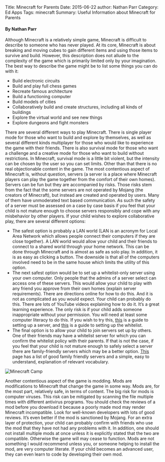 Title: Minecraft for Parents
Date: 2015-06-22
author: Nathan Parr
Category: Ed Apps
Tags: minecraft
Summary: Useful Information about Minecraft for Parents

#### By Nathan Parr

Although Minecraft is a relatively simple game, Minecraft is difficult to describe to someone who has never played.
At its core, Minecraft is about breaking and moving cubes to gain different items and using those items to survive and build.  However, this description does not allude to the complexity of the game which is primarily limited only by your imagination.  The best way to describe the game might be to list some things you can do with it:

 * Build electronic circuits
 * Build and play full chess games
 * Recreate famous architecture 
 * Build a functioning computer
 * Build models of cities
 * Collaboratively build and create structures, including all kinds of buildings
 * Explore the virtual world and see new things
 * Explore dungeons and fight monsters


There are several different ways to play Minecraft.   There is single player mode for those who want to build and explore by themselves, as well as several different kinds multiplayer for those who would like to experience the game with their friends.  There is also survival mode for those who want a challenge and a creative mode for those who want to build without restrictions.  In Minecraft, survival mode is a little bit violent, but the intensity can be chosen by the user so you can set limits.  Other than that there is no real objectionable content in the game.
The most contentious aspect of Minecraft is, without question, servers (a server is a place where Minecraft players can play the game together from the comfort of their own homes).  Servers can be fun but they are accompanied by risks.  Those risks stem from the fact that the some servers are not operated by Mojang (the creators of Minecraft), but instead are created and operated by users.  Many of them have unmoderated text based communication.  As such the safety of a server must be assessed on a case by case basis if you feel that your child is not mature enough to choose servers responsibly and cope with any misbehavior by other players.
If your child wishes to explore collaborative play, there are several different options:

 * The safest option is probably a LAN world (LAN is an acronym for Local Area Network which allows people connect their computers if they are close together).  A LAN world would allow your child and their friends to connect to a shared world through your home network.  This can be done through Minecraft and is almost as safe as solo play.  In addition, it is as easy as clicking a button.  The downside is that all of the computers involved need to be in the same house which limits the utility of this option. 
 * The next safest option would be to set up a whitelist-only server using your own computer.  Only people that the admins of a server select can access one of these servers.  This would allow your child to play with any friend you approve from their own homes (explain server requirements).  There are directions online for how to do this.  And it is not as complicated as you would expect.  Your child can probably do this. There are lots of YouTube videos explaining how to do it.  It’s a great learning experience. The only risk is if your child adds someone inappropriate without your permission.  You will need at least some computer literacy to do this.  If you wish to try this, [this](http://www.google.com/url?q=http%3A%2F%2Fminecraft.gamepedia.com%2FTutorials%2FSetting_up_a_server&sa=D&sntz=1&usg=AFQjCNHW9VoTx8b7SmnuraGMRk-ss6e6dg) is a guide to setting up a server, and [this](http://www.google.com/url?q=http%3A%2F%2Fwww.akliz.net%2Fmanage%2Fknowledgebase%2F5%2FHow-to-Set-Up-the-White-List-on-a-Minecraft-Server.html&sa=D&sntz=1&usg=AFQjCNHk1QQDCgXJ2SNLKCJWeK71aTLhhg) is a guide to setting up the whitelist.  
 * The final option is to allow your child to join servers set up by others.  One of their friends may have a whitelist server for which you can confirm the whitelist policy with their parents.  If that is not the case, if you feel that your child is not mature enough to safely select a server there are family-friendly servers which may be a better option.  [This](http://www.google.com/url?q=http%3A%2F%2Fwww.brightpips.com%2F11-family-friendly-minecraft-servers-where-your-kid-can-play-safely-online%2F&sa=D&sntz=1&usg=AFQjCNEhUDKvhBTGRI6mAHQsTwcC7XYYNg) page has a list of good family friendly servers and a simple, easy to understand, explanation of relevant vocabulary.

![Minecraft Camp]({filename}/images/mc-camp.jpg)

Another contentious aspect of the game is modding.  Mods are modifications to Minecraft that change the game in some way.  Mods are, for the most part, relatively safe, in terms of content.  The big risk for mods is computer viruses.  This risk can be mitigated by scanning  the file multiple times with different antivirus programs.  You should check the reviews of a mod before you download it because a poorly made mod may render Minecraft incompatible. Look for well-known developers with lots of good reviews.  It’s even better if the mod is sanctioned by Mojang.  For an extra layer of protection, your child can probably confirm with friends who use the mod that they have not had any problems with it.  In addition, one should not install multiple mods at once unless it is explicitly stated that the two are compatible.  Otherwise the game will may cease to function.  Mods are not something I would recommend unless you, or someone helping to install the mod, are very computer literate.  If your child becomes an advanced user, they can even learn to code by developing their own mod.
